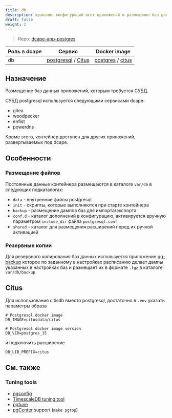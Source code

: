 ```yaml
---
title: db
description: хранение конфигураций всех приложений и размещение баз данных приложений, которым требуется СУБД
draft: false
weight: 2
---
```


> Repo: [dcape-app-postgres](https://github.com/dopos/dcape-app-postgres)

 Роль в dcape | Сервис | Docker image
 --- | --- | ---
 db | [postgresql](https://www.postgresql.org) / [Citus](https://github.com/citusdata/citus) | [postgres](https://hub.docker.com/_/postgres) / [citus](https://hub.docker.com/r/citusdata/citus)

## Назначение

Размещение баз данных приложений, которым требуется СУБД.

СУБД postgresql используется следующими сервисами dcape:

* gitea
* woodpecker
* enfist
* powerdns

Кроме этого, контейнер доступен для других приложений, развертываемых под dcape.

## Особенности

### Размещение файлов

Постоянные данные контейнера размещаются в каталоге `var/db` в следующих подкаталогах:

* `data` - внутренние файлы postgresql
* `init` - скрипты, которые выполняются при старте контейнера
* `backup` - размещение дампов баз для импорта/экспорта
* `conf.d` - каталог дополнений в конфигурацию, активируется вручную параметром `include_dir` файла `postgresql.conf`
* `shared` - каталог для размещения расширений перед их ручной активацией

### Резервные копии

Для резервного копирования баз данных используется приложение [pg-backup](https://github.com/dopos/dcape-app-pg-backup) которое по заданному в настройках расписанию делает дампы указанных в настройках баз и размещает их в формате `.tgz` в каталоге `var/db/backup`

## Citus

Для использования citisdb вместо postgresql, достаточно в `.env`
указать параметры образа 

```
# Postgresql docker image
DB_IMAGE=citusdata/citus

# Postgresql docker image version
DB_VER=postgres_15
```
и подключить расширение
```
DB_LIB_PREFIX=citus
```

## См. также

### Tuning tools

* [pgconfig](https://www.pgconfig.org/)
* [TimescaleDB tuning tool](https://docs.timescale.com/self-hosted/latest/configuration/timescaledb-tune/)
* [pgtune](https://pgtune.leopard.in.ua/)
* [pgCenter](https://github.com/lesovsky/pgcenter) support (`make pgtop`)

